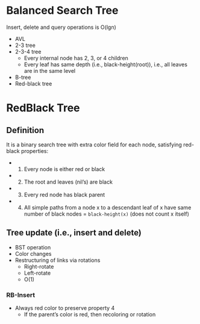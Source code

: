 # Balanced Search Tree
Insert, delete and query operations is O(lgn)
- AVL
- 2-3 tree
- 2-3-4 tree
    - Every internal node has 2, 3, or 4 children
    - Every leaf has same depth (i.e., black-height(root)), i.e., all leaves are in the same level
- B-tree
- Red-black tree

# Red­Black Tree
## Definition
It is a binary search tree with extra color field for each node, satisfying red-black properties:
- 1. Every node is either red or black
- 2. The root and leaves (nil’s) are black
- 3. Every red node has black parent
- 4. All simple paths from a node x to a descendant leaf of x have same number of black nodes = `black-height(x)` (does not count x itself)

## Tree update (i.e., insert and delete)
- BST operation
- Color changes
- Restructuring of links via rotations
    - Right-rotate
    - Left-rotate
    - O(1)

### RB-Insert
- Always red color to preserve property 4
    - If the parent’s color is red, then recoloring or rotation

